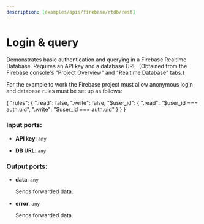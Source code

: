 ```yaml
---
description: [examples/apis/firebase/rtdb/rest]
---
```


# Login & query

Demonstrates basic authentication and querying in a Firebase Realtime Database. Requires an API key and a database URL. (Obtained from the Firebase console's "Project Overview" and "Realtime Database" tabs.)

For the example to work the Firebase project must allow anonymous login and database rules must be set up as follows:

{
  "rules": {
    ".read": false,
    ".write": false,
    "$user_id": {
      ".read": "$user_id === auth.uid",
      ".write": "$user_id === auth.uid"
    }
  }
}

### Input ports:

* __API key__: ` any `


* __DB URL__: ` any `

### Output ports:

* __data__: ` any `

    Sends forwarded data.


* __error__: ` any `

    Sends forwarded data.

